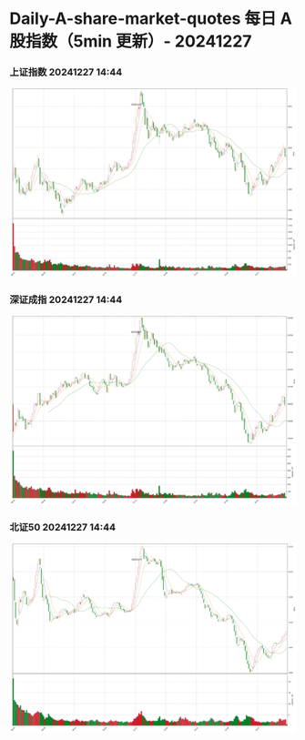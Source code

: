 
# Daily-A-share-market-quotes 每日 A 股指数（5min 更新）- 20241227

### 上证指数 20241227 14:44
![](./fig/2024/12/20241227-sh000001.png)

### 深证成指 20241227 14:44
![](./fig/2024/12/20241227-sz399001.png)

### 北证50 20241227 14:44
![](./fig/2024/12/20241227-bj899050.png)
